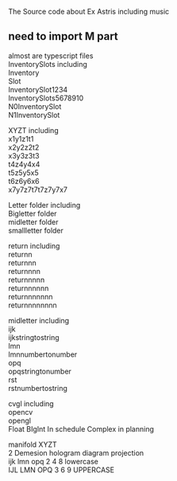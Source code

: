 The Source code about Ex Astris including music
## need to import M part
almost are typescript files <br>
InventorySlots including <br>
Inventory <br>
Slot <br>
InventorySlot1234 <br>
InventorySlots5678910 <br>
N0InventorySlot <br>
N1InventorySlot <br>

XYZT including <br>
x1y1z1t1 <br>
x2y2z2t2 <br>
x3y3z3t3 <br>
t4z4y4x4 <br>
t5z5y5x5 <br>
t6z6y6x6 <br>
x7y7z7t7t7z7y7x7 <br>
 
Letter folder including <br>
Bigletter folder <br> 
midletter folder <br>
smallletter folder <br>

return including <br>
returnn <br>
returnnn <br>
returnnnn <br>
returnnnnn <br>
returnnnnnn <br>
returnnnnnnn <br>
returnnnnnnnn <br>

midletter including <br>
ijk <br>
ijkstringtostring <br>
lmn <br>
lmnnumbertonumber <br>
opq <br>
opqstringtonumber <br>
rst <br>
rstnumbertostring <br>

cvgl including <br>
opencv <br>
opengl <br>
Float BIgInt In schedule
Complex in planning

manifold XYZT <br> 
2 Demesion hologram diagram projection <br>
ijk lmn opq 2 4 8 lowercase <br> 
IJL LMN OPQ 3 6 9 UPPERCASE <br>
